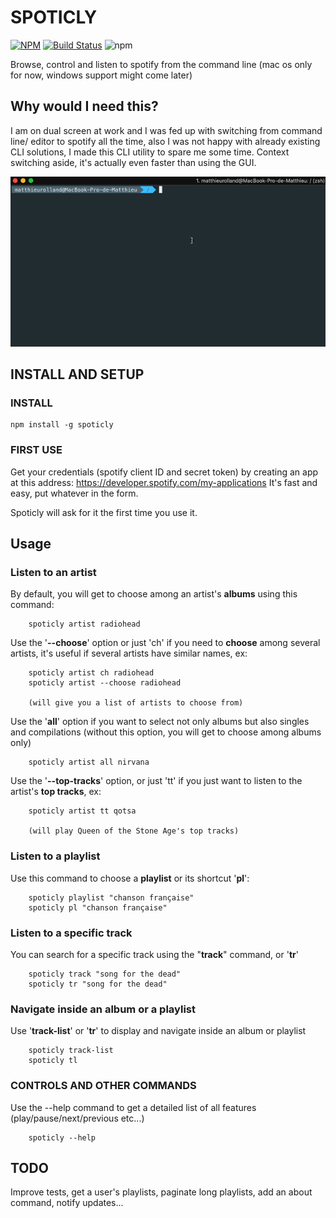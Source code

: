 
# SPOTICLY

[![NPM](https://nodei.co/npm/spoticly.png)](https://nodei.co/npm/spoticly/) [![Build Status](https://travis-ci.org/breizoreol/spoticly.svg?branch=master)](https://travis-ci.org/breizoreol/spoticly) ![npm](https://img.shields.io/npm/dt/spoticly.svg)


Browse, control and listen to spotify from the command line (mac os only for now, windows support might come later)

## Why would I need this?
I am on dual screen at work and I was fed up with switching from command line/ editor to spotify all the time, also I was not happy with already existing CLI solutions, I made this CLI utility to spare me some time. Context switching aside, it's actually even faster than using the GUI. 

![alt text](https://github.com//breizoreol/spoticly/blob/master/demo.gif?raw=true) 

## INSTALL AND SETUP

### INSTALL

```
npm install -g spoticly

````

### FIRST USE
Get your credentials (spotify client ID and secret token) by creating an app at this address: https://developer.spotify.com/my-applications
It's fast and easy, put whatever in the form.

Spoticly will ask for it the first time you use it.

## Usage

### Listen to an artist
By default, you will get to choose among an artist's **albums** using this command:
```
    spoticly artist radiohead
````

Use the '**--choose**' option or just 'ch' if you need to **choose** among several artists, it's useful if several artists have similar names, ex:
```
    spoticly artist ch radiohead
    spoticly artist --choose radiohead

    (will give you a list of artists to choose from)
````

Use the '**all**' option if you want to select not only albums but also singles and compilations (without this option, you will get to choose among albums only)

```
    spoticly artist all nirvana
````

Use the '**--top-tracks**' option, or just 'tt' if you just want to listen to the artist's **top tracks**, ex:

````
    spoticly artist tt qotsa

    (will play Queen of the Stone Age's top tracks)
````

### Listen to a playlist

Use this command to choose a **playlist** or its shortcut '**pl**':

```
    spoticly playlist "chanson française"    
    spoticly pl "chanson française"
````

### Listen to a specific track

You can search for a specific track using the "**track**" command, or '**tr**'

```
    spoticly track "song for the dead"
    spoticly tr "song for the dead"
````

### Navigate inside an album or a playlist
Use '**track-list**' or '**tr**' to display and navigate inside an album or playlist

```
    spoticly track-list
    spoticly tl
````


### CONTROLS AND OTHER COMMANDS

Use the --help command to get a detailed list of all features (play/pause/next/previous etc...)
````
    spoticly --help
````

## TODO

 Improve tests, get a user's playlists, paginate long playlists, add an about command, notify updates...





